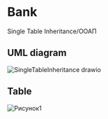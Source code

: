 # Bank
Single Table Inheritance/ООАП

UML diagram
----------------
![SingleTableInheritance drawio](https://user-images.githubusercontent.com/101857203/227796025-6a471727-33ce-473d-83ac-e39bd2b6e25d.png)

Table
-----------------
![Рисунок1](https://user-images.githubusercontent.com/101857203/227796091-7c2fc0ac-e51d-442a-b11d-1bc2bb0f7fcb.jpg)
